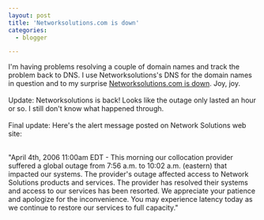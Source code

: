 ```yaml
---
layout: post
title: 'Networksolutions.com is down'
categories:
  - blogger

---
```


I'm having problems resolving a couple of domain names and track the problem back to DNS.  I use Networksolutions's DNS for the domain names in question and to my surprise <a href="http://isc.sans.org/diary.php?storyid=1238">Networksolutions.com is down</a>.  Joy, joy.<br /><br />Update: Networksolutions is back!  Looks like the outage only lasted an hour or so.  I still don't know what happened through.<br /><br />Final update: Here's the alert message posted on Network Solutions web site:<br /><br /><div class="quote">"April 4th, 2006 11:00am EDT - This morning our collocation provider suffered a global outage from 7:56 a.m. to 10:02 a.m. (eastern) that impacted our systems.  The provider's outage affected access to Network Solutions products and services.  The provider has resolved their systems and access to our services has been resorted.  We appreciate your patience and apologize for the inconvenience. You may experience latency today as we continue to restore our services to full capacity."</div>
